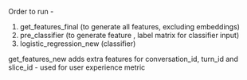 Order to run -
1. get_features_final (to generate all features, excluding embeddings)
2. pre_classifier (to generate feature , label matrix for classifier input)
3. logistic_regression_new (classifier)

get_features_new adds extra features for conversation_id, turn_id and slice_id - used for user experience metric